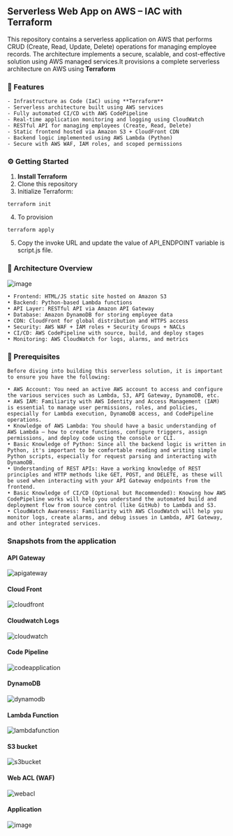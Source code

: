 ## Serverless Web App on AWS – IAC with Terraform
This repository contains a serverless application on AWS that performs CRUD (Create, Read, Update, Delete) operations for managing employee records. The architecture implements a secure, scalable, and cost-effective solution using AWS managed services.It  provisions a complete serverless architecture on AWS using **Terraform**

### 🔧 Features
	
	- Infrastructure as Code (IaC) using **Terraform**
	- Serverless architecture built using AWS services
	- Fully automated CI/CD with AWS CodePipeline
	- Real-time application monitoring and logging using CloudWatch
	- RESTful API for managing employees (Create, Read, Delete)
	- Static frontend hosted via Amazon S3 + CloudFront CDN
	- Backend logic implemented using AWS Lambda (Python)
	- Secure with AWS WAF, IAM roles, and scoped permissions

  ### ⚙️ Getting Started

1. **Install Terraform**
2. Clone this repository
3. Initialize Terraform:
```
terraform init
```  

4. To provision
```
terraform apply
```

5.  Copy the invoke URL and update the value of API_ENDPOINT variable is script.js file.


### 🧱 Architecture Overview

![image](https://github.com/user-attachments/assets/65fffe4a-c05a-4245-8aa1-d40d33cdbc97)

	• Frontend: HTML/JS static site hosted on Amazon S3
	• Backend: Python-based Lambda functions
	• API Layer: RESTful API via Amazon API Gateway
	• Database: Amazon DynamoDB for storing employee data
	• CDN: CloudFront for global distribution and HTTPS access
	• Security: AWS WAF + IAM roles + Security Groups + NACLs
	• CI/CD: AWS CodePipeline with source, build, and deploy stages
	• Monitoring: AWS CloudWatch for logs, alarms, and metrics

### 🧰 Prerequisites
	Before diving into building this serverless solution, it is important to ensure you have the following:
 
	• AWS Account: You need an active AWS account to access and configure the various services such as Lambda, S3, API Gateway, DynamoDB, etc.
	• AWS IAM: Familiarity with AWS Identity and Access Management (IAM) is essential to manage user permissions, roles, and policies, especially for Lambda execution, DynamoDB access, and CodePipeline operations.
	• Knowledge of AWS Lambda: You should have a basic understanding of AWS Lambda — how to create functions, configure triggers, assign permissions, and deploy code using the console or CLI.
	• Basic Knowledge of Python: Since all the backend logic is written in Python, it's important to be comfortable reading and writing simple Python scripts, especially for request parsing and interacting with DynamoDB.
	• Understanding of REST APIs: Have a working knowledge of REST principles and HTTP methods like GET, POST, and DELETE, as these will be used when interacting with your API Gateway endpoints from the frontend.
	• Basic Knowledge of CI/CD (Optional but Recommended): Knowing how AWS CodePipeline works will help you understand the automated build and deployment flow from source control (like GitHub) to Lambda and S3.
	• CloudWatch Awareness: Familiarity with AWS CloudWatch will help you monitor logs, create alarms, and debug issues in Lambda, API Gateway, and other integrated services.

### Snapshots from the application

#### API Gateway
![apigateway](https://github.com/user-attachments/assets/29b74199-a44c-4e31-b600-2def60fbf2d2)

#### Cloud Front
![cloudfront](https://github.com/user-attachments/assets/c2bd39ed-7878-4193-a17e-48ee632752fc)

#### Cloudwatch Logs
![cloudwatch](https://github.com/user-attachments/assets/d40539bc-6927-43c6-b343-185ec3df63b7)

#### Code Pipeline
![codeapplication](https://github.com/user-attachments/assets/4b208266-62bf-4a14-b07c-e948cc6942b6)

#### DynamoDB
![dynamodb](https://github.com/user-attachments/assets/a5815731-8e38-4da2-b484-75bf68984816)

#### Lambda Function
![lambdafunction](https://github.com/user-attachments/assets/8e53c85b-1e9f-4c96-9b5d-8b947aa6b5bb)

#### S3 bucket 
![s3bucket](https://github.com/user-attachments/assets/cca6849e-88e5-4117-bd46-51a6beac77a5)

#### Web ACL (WAF)
![webacl](https://github.com/user-attachments/assets/12d7da62-b0f6-4ef5-b491-6a90e126a6ff)

#### Application
![image](https://github.com/user-attachments/assets/9777b4fb-00f0-4777-a9f8-4c1a87807fb0)



